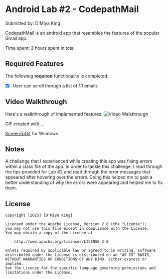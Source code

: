 # Android Lab #2 - CodepathMail

Submitted by: D'Miya King

CodepathMail is an android app that resembles the features of the popular Gmail app.

Time spent: 3 hours spent in total

## Required Features

The following **required** functionality is completed:

* [x] User can scroll through a list of 10 emails

## Video Walkthrough

Here's a walkthrough of implemented features:
<img src='https://i.imgur.com/5VG4eKy.gif' title='Video Walkthrough' width='' alt='Video Walkthrough' />



GIF created with ...  

[ScreenToGif](https://www.screentogif.com/) for Windows

## Notes

A challenge that I experienced while creating this app was fixing errors within a class file of the app. In order to tackle this challenge, I read through the tips provided for Lab #2 and read through the error messages that appeared after hovering over the errors. Doing this helped me to gain a better understanding of why the errors were appearing and helped me to fix them.
## License

    Copyright [2025] [D'Miya King]

    Licensed under the Apache License, Version 2.0 (the "License");
    you may not use this file except in compliance with the License.
    You may obtain a copy of the License at

        http://www.apache.org/licenses/LICENSE-2.0

    Unless required by applicable law or agreed to in writing, software
    distributed under the License is distributed on an "AS IS" BASIS,
    WITHOUT WARRANTIES OR CONDITIONS OF ANY KIND, either express or implied.
    See the License for the specific language governing permissions and
    limitations under the License.
